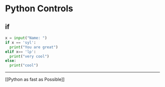# Python Controls

## if

```python
x = input("Name: ")
if x == 'syl':
  print("You are great")
elif x== 'lp':
  print("very cool")
else:
  print("cool")
```

---

[[Python as fast as Possible]]
